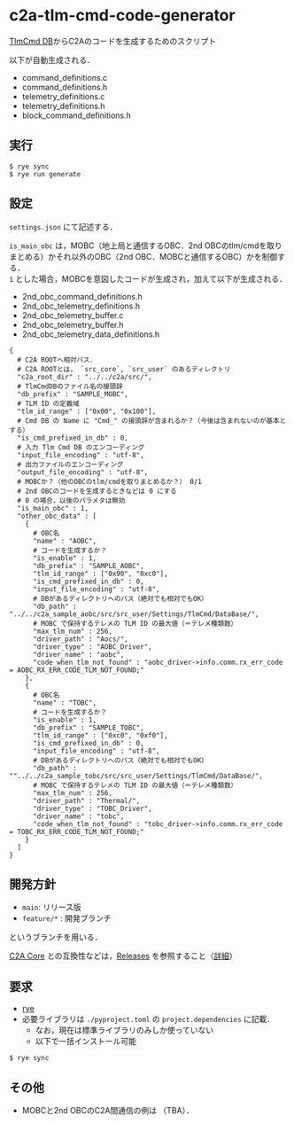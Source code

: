 # c2a-tlm-cmd-code-generator
[TlmCmd DB](https://github.com/ut-issl/tlm-cmd-db)からC2Aのコードを生成するためのスクリプト

以下が自動生成される．
- command_definitions.c
- command_definitions.h
- telemetry_definitions.c
- telemetry_definitions.h
- block_command_definitions.h

## 実行
```
$ rye sync
$ rye run generate
```

## 設定
`settings.json` にて記述する．

`is_main_obc` は，MOBC（地上局と通信するOBC．2nd OBCのtlm/cmdを取りまとめる）かそれ以外のOBC（2nd OBC．MOBCと通信するOBC）かを制御する．  
`1` とした場合，MOBCを意図したコードが生成され，加えて以下が生成される．
- 2nd_obc_command_definitions.h
- 2nd_obc_telemetry_definitions.h
- 2nd_obc_telemetry_buffer.c
- 2nd_obc_telemetry_buffer.h
- 2nd_obc_telemetry_data_definitions.h

```
{
  # C2A ROOTへ相対パス．
  # C2A ROOTとは， `src_core`, `src_user` のあるディレクトリ
  "c2a_root_dir" : "../../c2a/src/",
  # TlmCmdDBのファイル名の接頭辞
  "db_prefix" : "SAMPLE_MOBC",
  # TLM ID の定義域
  "tlm_id_range" : ["0x00", "0x100"],
  # Cmd DB の Name に "Cmd_" の接頭辞が含まれるか？（今後は含まれないのが基本とする）
  "is_cmd_prefixed_in_db" : 0,
  # 入力 Tlm Cmd DB のエンコーディング
  "input_file_encoding" : "utf-8",
  # 出力ファイルのエンコーディング
  "output_file_encoding" : "utf-8",
  # MOBCか？（他のOBCのtlm/cmdを取りまとめるか？） 0/1
  # 2nd OBCのコードを生成するときなどは 0 にする
  # 0 の場合，以後のパラメタは無効
  "is_main_obc" : 1,
  "other_obc_data" : [
    {
      # OBC名
      "name" : "AOBC",
      # コードを生成するか？
      "is_enable" : 1,
      "db_prefix" : "SAMPLE_AOBC",
      "tlm_id_range" : ["0x90", "0xc0"],
      "is_cmd_prefixed_in_db" : 0,
      "input_file_encoding" : "utf-8",
      # DBがあるディレクトリへのパス（絶対でも相対でもOK）
      "db_path" : "../../c2a_sample_aobc/src/src_user/Settings/TlmCmd/DataBase/",
      # MOBC で保持するテレメの TLM ID の最大値（＝テレメ種類数）
      "max_tlm_num" : 256,
      "driver_path" : "Aocs/",
      "driver_type" : "AOBC_Driver",
      "driver_name" : "aobc",
      "code_when_tlm_not_found" : "aobc_driver->info.comm.rx_err_code = AOBC_RX_ERR_CODE_TLM_NOT_FOUND;"
    },
    {
      # OBC名
      "name" : "TOBC",
      # コードを生成するか？
      "is_enable" : 1,
      "db_prefix" : "SAMPLE_TOBC",
      "tlm_id_range" : ["0xc0", "0xf0"],
      "is_cmd_prefixed_in_db" : 0,
      "input_file_encoding" : "utf-8",
      # DBがあるディレクトリへのパス（絶対でも相対でもOK）
      "db_path" : ""../../c2a_sample_tobc/src/src_user/Settings/TlmCmd/DataBase/",
      # MOBC で保持するテレメの TLM ID の最大値（＝テレメ種類数）
      "max_tlm_num" : 256,
      "driver_path" : "Thermal/",
      "driver_type" : "TOBC_Driver",
      "driver_name" : "tobc",
      "code_when_tlm_not_found" : "tobc_driver->info.comm.rx_err_code = TOBC_RX_ERR_CODE_TLM_NOT_FOUND;"
    }
  ]
}
```

## 開発方針
- `main`: リリース版
- `feature/*` : 開発ブランチ

というブランチを用いる．

[C2A Core](https://github.com/ut-issl/c2a-core) との互換性などは，[Releases](https://github.com/ut-issl/c2a-tlm-cmd-code-generator/releases) を参照すること（[詳細](https://github.com/ut-issl/c2a-core/tree/develop/Docs/．General/release.md)）

## 要求
- [rye](https://rye-up.com/)
- 必要ライブラリは `./pyproject.toml` の `project.dependencies` に記載．
	- なお，現在は標準ライブラリのみしか使っていない
	- 以下で一括インストール可能
```
$ rye sync
```

## その他
- MOBCと2nd OBCのC2A間通信の例は （TBA）．
